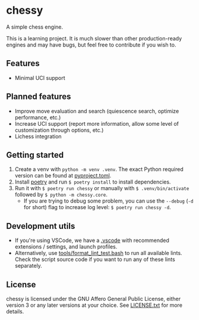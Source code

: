 # chessy
A simple chess engine.

This is a learning project. It is much slower than other production-ready engines and may have bugs, but
feel free to contribute if you wish to.

## Features

- Minimal UCI support

## Planned features

- Improve move evaluation and search (quiescence search, optimize performance, etc.)
- Increase UCI support (report more information, allow some level of customization through options, etc.)
- Lichess integration

## Getting started
1. Create a venv with `python -m venv .venv`. The exact Python required version can be found at
[pyproject.toml](./pyproject.toml).
2. Install [poetry](https://python-poetry.org/) and run `$ poetry install` to install dependencies.
3. Run it with `$ poetry run chessy` or manually with `$ .venv/bin/activate` followed by `$ python -m chessy.core`.
    - If you are trying to debug some problem, you can use the `--debug` (`-d` for short) flag to increase log level: `$ poetry run chessy -d`.

## Development utils
- If you're using VSCode, we have a [.vscode](./.vscode) with recommended extensions / settings,
and launch profiles.
- Alternatively, use [tools/format_lint_test.bash](./tools/format_lint_test.bash) to run all available lints.
Check the script source code if you want to run any of these lints separately.

## License
chessy is licensed under the GNU Affero General Public License, either version 3 or any later versions
at your choice. See [LICENSE.txt](./LICENSE.txt) for more details.
